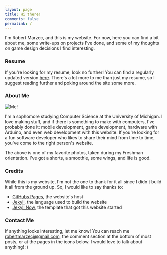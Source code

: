 ```yaml
---
layout: page
title: Hi there!
comments: false
permalink: /
---
```


I'm Robert Marzec, and this is my website. For now, here you can find a bit about me, some write-ups on projects I've done, and some of my thoughts on game design decisions I find interesting.

### Resume

If you're looking for my resume, look no further! You can find a regularly updated version [here](https://docs.google.com/document/d/1alBYkiOx_q2xEDRd-SzM7SUz-DnXOPBiaxRiLyrp83o/edit?usp=sharing). There's a lot more to me than just my resume, so I suggest reading further and poking around the site some more.

### About Me

![Me!](assets/images/misc/about_picture.jpg)

I'm a sophomore studying Computer Science at the University of Michigan. I love making stuff, and if there is something to make with computers, I've probably done it: mobile development, game development, hardware with Arduino, and even web development with this website. If you're looking for a fun software developer who likes to share their mind from time to time, you've come to the right person's website.  

The above is one of my favorite photos, taken during my Freshman orientation. I've got a shorts, a smoothie, some wings, and life is good.

### Credits

While this is my website, I'm not the one to thank for it all since I didn't build it all from the ground up. So, I would like to say thanks to:
- [GitHubs Pages](https://pages.github.com/), the website's host
- [Jekyll](https://jekyllrb.com/), the language used to build the website
- [Jekyll Now](https://github.com/barryclark/jekyll-now), the template that got this website started

### Contact Me

If anything looks interesting, let me know! You can reach me [robertmarzecj@gmail.com](mailto:robertmarzecj@gmail.com), the comment section at the bottom of most posts, or at the pages in the icons below. I would love to talk about anything! :)
